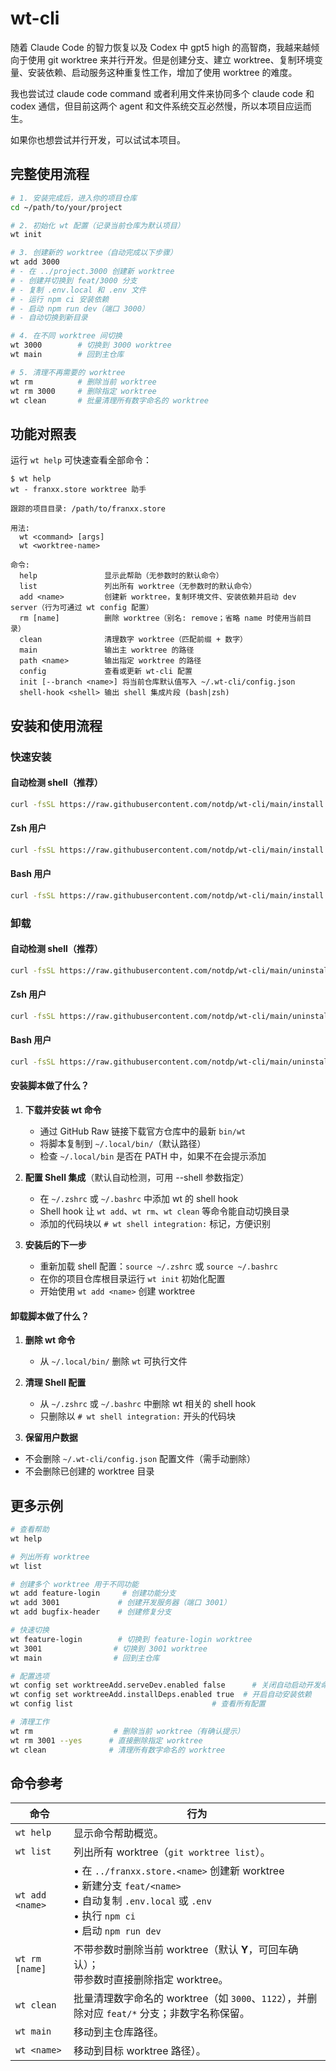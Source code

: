 # wt-cli

随着 Claude Code 的智力恢复以及 Codex 中 gpt5 high 的高智商，我越来越倾向于使用 git worktree 来并行开发。但是创建分支、建立 worktree、复制环境变量、安装依赖、启动服务这种重复性工作，增加了使用 worktree 的难度。

我也尝试过 claude code command 或者利用文件来协同多个 claude code 和 codex 通信，但目前这两个 agent 和文件系统交互必然慢，所以本项目应运而生。

如果你也想尝试并行开发，可以试试本项目。

## 完整使用流程

```bash
# 1. 安装完成后，进入你的项目仓库
cd ~/path/to/your/project

# 2. 初始化 wt 配置（记录当前仓库为默认项目）
wt init

# 3. 创建新的 worktree（自动完成以下步骤）
wt add 3000
# - 在 ../project.3000 创建新 worktree
# - 创建并切换到 feat/3000 分支
# - 复制 .env.local 和 .env 文件
# - 运行 npm ci 安装依赖
# - 启动 npm run dev（端口 3000）
# - 自动切换到新目录

# 4. 在不同 worktree 间切换
wt 3000        # 切换到 3000 worktree
wt main        # 回到主仓库

# 5. 清理不再需要的 worktree
wt rm          # 删除当前 worktree
wt rm 3000     # 删除指定 worktree
wt clean       # 批量清理所有数字命名的 worktree
```

## 功能对照表

运行 `wt help` 可快速查看全部命令：

```text
$ wt help
wt - franxx.store worktree 助手

跟踪的项目目录: /path/to/franxx.store

用法:
  wt <command> [args]
  wt <worktree-name>

命令:
  help               显示此帮助（无参数时的默认命令）
  list               列出所有 worktree（无参数时的默认命令）
  add <name>         创建新 worktree，复制环境文件、安装依赖并启动 dev server（行为可通过 wt config 配置）
  rm [name]          删除 worktree（别名: remove；省略 name 时使用当前目录）
  clean              清理数字 worktree（匹配前缀 + 数字）
  main               输出主 worktree 的路径
  path <name>        输出指定 worktree 的路径
  config             查看或更新 wt-cli 配置
  init [--branch <name>] 将当前仓库默认值写入 ~/.wt-cli/config.json
  shell-hook <shell> 输出 shell 集成片段 (bash|zsh)

```

## 安装和使用流程

### 快速安装

#### 自动检测 shell（推荐）

```bash
curl -fsSL https://raw.githubusercontent.com/notdp/wt-cli/main/install.sh | bash
```

#### Zsh 用户

```bash
curl -fsSL https://raw.githubusercontent.com/notdp/wt-cli/main/install.sh | bash -s -- --shell zsh
```

#### Bash 用户

```bash
curl -fsSL https://raw.githubusercontent.com/notdp/wt-cli/main/install.sh | bash -s -- --shell bash
```

### 卸载

#### 自动检测 shell（推荐）

```bash
curl -fsSL https://raw.githubusercontent.com/notdp/wt-cli/main/uninstall.sh | bash
```

#### Zsh 用户

```bash
curl -fsSL https://raw.githubusercontent.com/notdp/wt-cli/main/uninstall.sh | bash -s -- --shell zsh
```

#### Bash 用户

```bash
curl -fsSL https://raw.githubusercontent.com/notdp/wt-cli/main/uninstall.sh | bash -s -- --shell bash
```

#### 安装脚本做了什么？

1. **下载并安装 wt 命令**
   - 通过 GitHub Raw 链接下载官方仓库中的最新 `bin/wt`
   - 将脚本复制到 `~/.local/bin/`（默认路径）
   - 检查 `~/.local/bin` 是否在 PATH 中，如果不在会提示添加

2. **配置 Shell 集成**（默认自动检测，可用 --shell 参数指定）
   - 在 `~/.zshrc` 或 `~/.bashrc` 中添加 wt 的 shell hook
   - Shell hook 让 `wt add`、`wt rm`、`wt clean` 等命令能自动切换目录
   - 添加的代码块以 `# wt shell integration:` 标记，方便识别

3. **安装后的下一步**
   - 重新加载 shell 配置：`source ~/.zshrc` 或 `source ~/.bashrc`
   - 在你的项目仓库根目录运行 `wt init` 初始化配置
   - 开始使用 `wt add <name>` 创建 worktree

#### 卸载脚本做了什么？

1. **删除 wt 命令**
   - 从 `~/.local/bin/` 删除 `wt` 可执行文件

2. **清理 Shell 配置**
   - 从 `~/.zshrc` 或 `~/.bashrc` 中删除 wt 相关的 shell hook
   - 只删除以 `# wt shell integration:` 开头的代码块

3. **保留用户数据**
  - 不会删除 `~/.wt-cli/config.json` 配置文件（需手动删除）
   - 不会删除已创建的 worktree 目录

## 更多示例

```bash
# 查看帮助
wt help

# 列出所有 worktree
wt list

# 创建多个 worktree 用于不同功能
wt add feature-login     # 创建功能分支
wt add 3001             # 创建开发服务器（端口 3001）
wt add bugfix-header    # 创建修复分支

# 快速切换
wt feature-login        # 切换到 feature-login worktree
wt 3001                # 切换到 3001 worktree
wt main                # 回到主仓库

# 配置选项
wt config set worktreeAdd.serveDev.enabled false      # 关闭自动启动开发命令
wt config set worktreeAdd.installDeps.enabled true  # 开启自动安装依赖
wt config list                               # 查看所有配置

# 清理工作
wt rm                  # 删除当前 worktree（有确认提示）
wt rm 3001 --yes      # 直接删除指定 worktree
wt clean              # 清理所有数字命名的 worktree
```

## 命令参考

| 命令            | 行为                                                                                                                                                          |
| --------------- | ------------------------------------------------------------------------------------------------------------------------------------------------------------- |
| `wt help`       | 显示命令帮助概览。                                                                                                                                            |
| `wt list`       | 列出所有 worktree（`git worktree list`）。                                                                                                                    |
| `wt add <name>` | • 在 `../franxx.store.<name>` 创建新 worktree<br>• 新建分支 `feat/<name>`<br>• 自动复制 `.env.local` 或 `.env`<br>• 执行 `npm ci`<br>• 启动 `npm run dev`<br> |
| `wt rm [name]`  | 不带参数时删除当前 worktree（默认 **Y**，可回车确认）；<br> 带参数时直接删除指定 worktree。                                                                   |
| `wt clean`      | 批量清理数字命名的 worktree（如 `3000`、`1122`），并删除对应 `feat/*` 分支；非数字名称保留。                                                                  |
| `wt main`       | 移动到主仓库路径。                                                                                                                                            |
| `wt <name>`     | 移动到目标 worktree 路径）。                                                                                                                                  |
